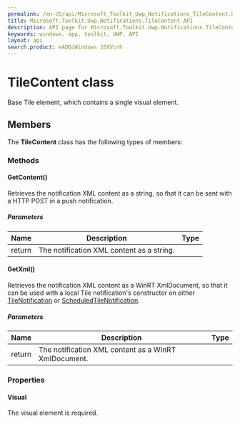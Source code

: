 ```yaml
---
permalink: /en-US/api/Microsoft_Toolkit_Uwp_Notifications_TileContent.htm
title: Microsoft.Toolkit.Uwp.Notifications.TileContent API 
description: API page for Microsoft.Toolkit.Uwp.Notifications.TileContent
keywords: windows, app, toolkit, UWP, API
layout: api
search.product: eADQiWindows 10XVcnh
---
```



# TileContent class

Base Tile element, which contains a single visual element.

## Members

The **TileContent** class has the following types of members:

### Methods

#### GetContent()

Retrieves the notification XML content as a string, so that it can be sent with a HTTP POST in a push notification.

##### Parameters



| Name | Description | Type || --- | --- | --- || return |The notification XML content as a string. |


#### GetXml()

Retrieves the notification XML content as a WinRT XmlDocument, so that it can be used with a local Tile notification's constructor on either [TileNotification](https://msdn.microsoft.com/library/windows/apps/Windows.UI.Notifications.TileNotification) or [ScheduledTileNotification](https://msdn.microsoft.com/library/windows/apps/Windows.UI.Notifications.ScheduledTileNotification).

##### Parameters



| Name | Description | Type || --- | --- | --- || return |The notification XML content as a WinRT XmlDocument. |


### Properties

#### Visual

The visual element is required.



